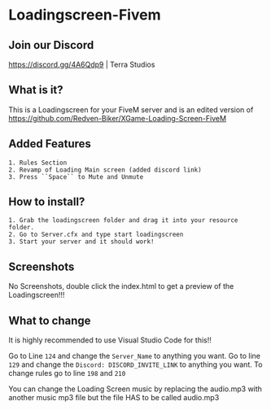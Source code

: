# Loadingscreen-Fivem

## Join our Discord
https://discord.gg/4A6Qdp9 | Terra Studios

## What is it?
This is a Loadingscreen for your FiveM server and is an edited version of https://github.com/Redven-Biker/XGame-Loading-Screen-FiveM 

## Added Features
```
1. Rules Section
2. Revamp of Loading Main screen (added discord link)
3. Press ``Space`` to Mute and Unmute
```
## How to install?

```
1. Grab the loadingscreen folder and drag it into your resource folder.
2. Go to Server.cfx and type start loadingscreen
3. Start your server and it should work!
```


## Screenshots
No Screenshots, double click the index.html to get a preview of the Loadingscreen!!!

## What to change
It is highly recommended to use Visual Studio Code for this!!

Go to Line ``124`` and change the ``Server_Name`` to anything you want.
Go to line ``129`` and change the ``Discord: DISCORD_INVITE_LINK`` to anything you want.
To change rules go to line ``198`` and ``210``

You can change the Loading Screen music by replacing the audio.mp3 with another music mp3 file but the file HAS to be called audio.mp3
